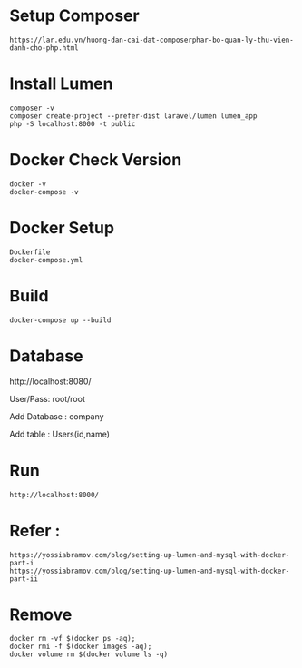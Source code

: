 # Setup Composer
    https://lar.edu.vn/huong-dan-cai-dat-composerphar-bo-quan-ly-thu-vien-danh-cho-php.html

# Install Lumen
    composer -v
    composer create-project --prefer-dist laravel/lumen lumen_app
    php -S localhost:8000 -t public

# Docker Check Version
    docker -v
    docker-compose -v

# Docker Setup
    Dockerfile
    docker-compose.yml

# Build 
    docker-compose up --build

# Database

   http://localhost:8080/
   
   User/Pass: root/root
   
   Add Database : company
   
   Add table : Users(id,name)
# Run 
    http://localhost:8000/

 
# Refer :
    https://yossiabramov.com/blog/setting-up-lumen-and-mysql-with-docker-part-i
    https://yossiabramov.com/blog/setting-up-lumen-and-mysql-with-docker-part-ii

# Remove
    docker rm -vf $(docker ps -aq);
    docker rmi -f $(docker images -aq);
    docker volume rm $(docker volume ls -q)

